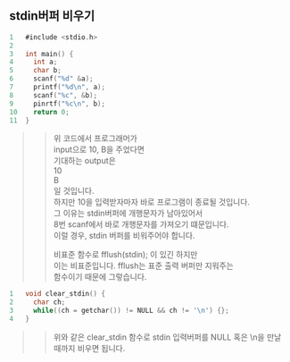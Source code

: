 ## stdin버퍼 비우기

```C
1   #include <stdio.h>
2 
3   int main() {
4     int a;
5     char b;
6     scanf("%d" &a);
7     printf("%d\n", a);
8     scanf("%c", &b);
9     pinrtf("%c\n", b);
10    return 0;
11  }
```
>> 위 코드에서 프로그래머가   
>> input으로 10, B을 주었다면  
>> 기대하는 output은   
>> 10    
>> B  
>> 일 것입니다.  
>> 하지만 10을 입력받자마자 바로 프로그램이 종료될 것입니다.  
>> 그 이유는 stdin버퍼에 개행문자가 남아있어서  
>> 8번 scanf에서 바로 개행문자를 가져오기 떄문입니다.  
>> 이럴 경우, stdin 버퍼를 비워주어야 합니다.  
>>  
>> 비표준 함수로 fflush(stdin); 이 있긴 하지만  
>> 이는 비표준입니다. fflush는 표준 출력 버퍼만 지워주는   
>> 함수이기 때문에 그렇습니다.  
>>   
```C
1   void clear_stdin() {
2     char ch;
3     while((ch = getchar()) != NULL && ch != '\n') {};
4   }
```
>> 위와 같은 clear_stdin 함수로 stdin 입력버퍼를
>> NULL 혹은 \\n을 만날 때까지 비우면 됩니다.
